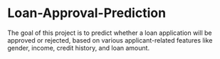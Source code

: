 # Loan-Approval-Prediction
The goal of this project is to predict whether a loan application will be approved or rejected, based on various applicant-related features like gender, income, credit history, and loan amount.
